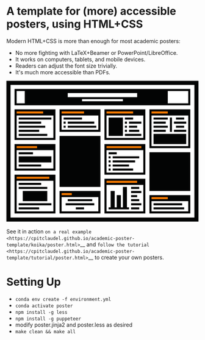 # A template for (more) accessible posters, using HTML+CSS

Modern HTML+CSS is more than enough for most academic posters:

- No more fighting with LaTeX+Beamer or PowerPoint/LibreOffice.
- It works on computers, tablets, and mobile devices.
- Readers can adjust the font size trivially.
- It's much more accessible than PDFs.

![template logo](/img/logo.svg)

See it in action `on a real example <https://cpitclaudel.github.io/academic-poster-template/koika/poster.html>`__ and `follow the tutorial <https://cpitclaudel.github.io/academic-poster-template/tutorial/poster.html>`__ to create your own posters.

# Setting Up

- ``conda env create -f environment.yml``
- ``conda activate poster``
- ``npm install -g less``
- ``npm install -g puppeteer``
- modify poster.jinja2 and poster.less as desired
- ``make clean && make all``